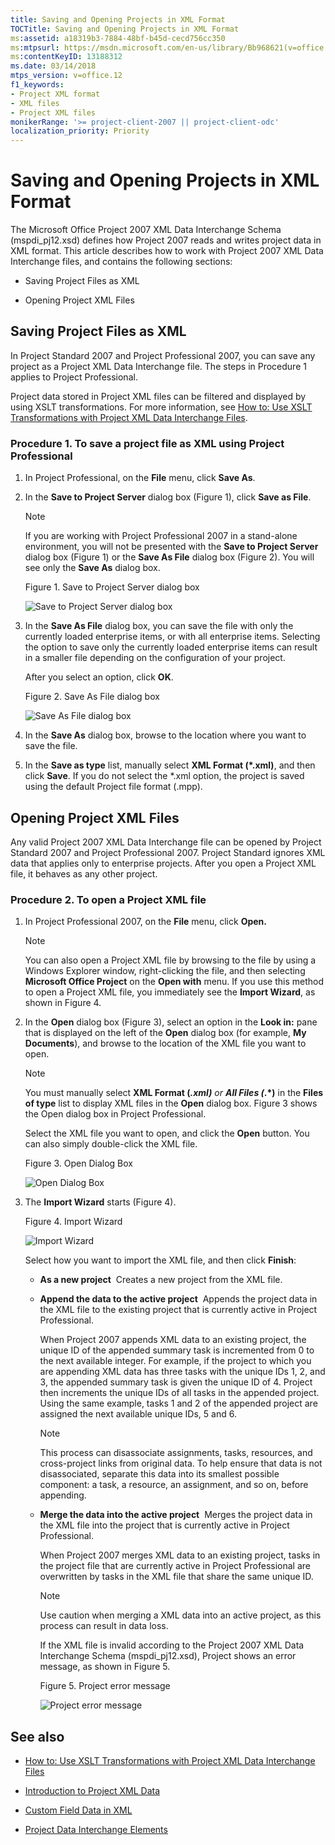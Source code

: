 ```yaml
---
title: Saving and Opening Projects in XML Format
TOCTitle: Saving and Opening Projects in XML Format
ms:assetid: a18319b3-7884-48bf-b45d-cecd756cc350
ms:mtpsurl: https://msdn.microsoft.com/en-us/library/Bb968621(v=office.12)
ms:contentKeyID: 13188312
ms.date: 03/14/2018
mtps_version: v=office.12
f1_keywords:
- Project XML format
- XML files
- Project XML files
monikerRange: '>= project-client-2007 || project-client-odc'
localization_priority: Priority
---
```


# Saving and Opening Projects in XML Format




The Microsoft Office Project 2007 XML Data Interchange Schema (mspdi\_pj12.xsd) defines how Project 2007 reads and writes project data in XML format. This article describes how to work with Project 2007 XML Data Interchange files, and contains the following sections:

  - Saving Project Files as XML

  - Opening Project XML Files

## Saving Project Files as XML

In Project Standard 2007 and Project Professional 2007, you can save any project as a Project XML Data Interchange file. The steps in Procedure 1 applies to Project Professional.

Project data stored in Project XML files can be filtered and displayed by using XSLT transformations. For more information, see [How to: Use XSLT Transformations with Project XML Data Interchange Files](how-to-use-xslt-transformations-with-project-xml-data-interchange-files.md).

### Procedure 1. To save a project file as XML using Project Professional

1. In Project Professional, on the **File** menu, click **Save As**.

2. In the **Save to Project Server** dialog box (Figure 1), click **Save as File**.
    
    > [!NOTE]
    > If you are working with Project Professional 2007 in a stand-alone environment, you will not be presented with the <STRONG>Save to Project Server</STRONG> dialog box (Figure 1) or the <STRONG>Save As File</STRONG> dialog box (Figure 2). You will see only the <STRONG>Save As</STRONG> dialog box.
        
    Figure 1. Save to Project Server dialog box
          
    ![Save to Project Server dialog box](images/bb968621-save-to-project-server.gif)

3.  In the **Save As File** dialog box, you can save the file with only the currently loaded enterprise items, or with all enterprise items. Selecting the option to save only the currently loaded enterprise items can result in a smaller file depending on the configuration of your project.
    
    After you select an option, click **OK**.
    
    Figure 2. Save As File dialog box
     
    ![Save As File dialog box](images/bb968621-save-as-file.gif)

4.  In the **Save As** dialog box, browse to the location where you want to save the file.

5.  In the **Save as type** list, manually select **XML Format (\*.xml)**, and then click **Save**. If you do not select the \*.xml option, the project is saved using the default Project file format (.mpp).

## Opening Project XML Files

Any valid Project 2007 XML Data Interchange file can be opened by Project Standard 2007 and Project Professional 2007. Project Standard ignores XML data that applies only to enterprise projects. After you open a Project XML file, it behaves as any other project.

### Procedure 2. To open a Project XML file

1.  In Project Professional 2007, on the **File** menu, click **Open.**
    
    > [!NOTE]
    > You can also open a Project XML file by browsing to the file by using a Windows Explorer window, right-clicking the file, and then selecting <STRONG>Microsoft Office Project</STRONG> on the <STRONG>Open with</STRONG> menu. If you use this method to open a Project XML file, you immediately see the <STRONG>Import Wizard</STRONG>, as shown in Figure 4.


2.  In the **Open** dialog box (Figure 3), select an option in the **Look in:** pane that is displayed on the left of the **Open** dialog box (for example, **My Documents**), and browse to the location of the XML file you want to open.
    
    > [!NOTE]
    > You must manually select <STRONG>XML Format (*.xml)</STRONG> or <STRONG>All Files (*.*)</STRONG> in the <STRONG>Files of type</STRONG> list to display XML files in the <STRONG>Open</STRONG> dialog box. Figure 3 shows the Open dialog box in Project Professional.

    Select the XML file you want to open, and click the **Open** button. You can also simply double-click the XML file.
    
    Figure 3. Open Dialog Box
    
    ![Open Dialog Box](images/bb968621-open-my-projects.gif)

3.  The **Import Wizard** starts (Figure 4).
    
    Figure 4. Import Wizard
    
    ![Import Wizard](images/bb968621-import-wizard.gif)
    
    Select how you want to import the XML file, and then click **Finish**:
    
      - **As a new project**  Creates a new project from the XML file.
    
      - **Append the data to the active project**  Appends the project data in the XML file to the existing project that is currently active in Project Professional.
        
        When Project 2007 appends XML data to an existing project, the unique ID of the appended summary task is incremented from 0 to the next available integer. For example, if the project to which you are appending XML data has three tasks with the unique IDs 1, 2, and 3, the appended summary task is given the unique ID of 4. Project then increments the unique IDs of all tasks in the appended project. Using the same example, tasks 1 and 2 of the appended project are assigned the next available unique IDs, 5 and 6.
        
        > [!NOTE]
        > This process can disassociate assignments, tasks, resources, and cross-project links from original data. To help ensure that data is not disassociated, separate this data into its smallest possible component: a task, a resource, an assignment, and so on, before appending.

      - **Merge the data into the active project**  Merges the project data in the XML file into the project that is currently active in Project Professional.
        
        When Project 2007 merges XML data to an existing project, tasks in the project file that are currently active in Project Professional are overwritten by tasks in the XML file that share the same unique ID.
        
        > [!NOTE]
        > Use caution when merging a XML data into an active project, as this process can result in data loss.

        If the XML file is invalid according to the Project 2007 XML Data Interchange Schema (mspdi\_pj12.xsd), Project shows an error message, as shown in Figure 5.
        
        Figure 5. Project error message
         
        ![Project error message](images/bb968621-error-message.gif)

## See also

- [How to: Use XSLT Transformations with Project XML Data Interchange Files](how-to-use-xslt-transformations-with-project-xml-data-interchange-files.md)

- [Introduction to Project XML Data](introduction-to-project-xml-data.md)

- [Custom Field Data in XML](custom-field-data-in-xml.md)

- [Project Data Interchange Elements](project-data-interchange-elements.md)


